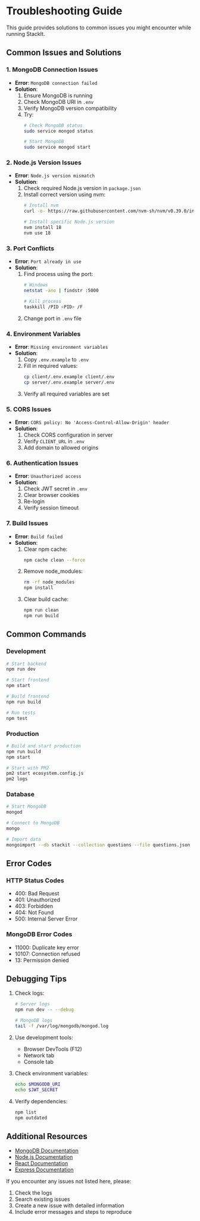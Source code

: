 # Troubleshooting Guide

This guide provides solutions to common issues you might encounter while running StackIt.

## Common Issues and Solutions

### 1. MongoDB Connection Issues
- **Error**: `MongoDB connection failed`
- **Solution**: 
  1. Ensure MongoDB is running
  2. Check MongoDB URI in `.env`
  3. Verify MongoDB version compatibility
  4. Try:
     ```bash
     # Check MongoDB status
     sudo service mongod status
     
     # Start MongoDB
     sudo service mongod start
     ```

### 2. Node.js Version Issues
- **Error**: `Node.js version mismatch`
- **Solution**: 
  1. Check required Node.js version in `package.json`
  2. Install correct version using nvm:
     ```bash
     # Install nvm
     curl -o- https://raw.githubusercontent.com/nvm-sh/nvm/v0.39.0/install.sh | bash
     
     # Install specific Node.js version
     nvm install 18
     nvm use 18
     ```

### 3. Port Conflicts
- **Error**: `Port already in use`
- **Solution**: 
  1. Find process using the port:
     ```bash
     # Windows
     netstat -ano | findstr :5000
     
     # Kill process
     taskkill /PID <PID> /F
     ```
  2. Change port in `.env` file

### 4. Environment Variables
- **Error**: `Missing environment variables`
- **Solution**: 
  1. Copy `.env.example` to `.env`
  2. Fill in required values:
     ```bash
     cp client/.env.example client/.env
     cp server/.env.example server/.env
     ```
  3. Verify all required variables are set

### 5. CORS Issues
- **Error**: `CORS policy: No 'Access-Control-Allow-Origin' header`
- **Solution**: 
  1. Check CORS configuration in server
  2. Verify `CLIENT_URL` in `.env`
  3. Add domain to allowed origins

### 6. Authentication Issues
- **Error**: `Unauthorized access`
- **Solution**: 
  1. Check JWT secret in `.env`
  2. Clear browser cookies
  3. Re-login
  4. Verify session timeout

### 7. Build Issues
- **Error**: `Build failed`
- **Solution**: 
  1. Clear npm cache:
     ```bash
     npm cache clean --force
     ```
  2. Remove node_modules:
     ```bash
     rm -rf node_modules
     npm install
     ```
  3. Clear build cache:
     ```bash
     npm run clean
     npm run build
     ```

## Common Commands

### Development
```bash
# Start backend
npm run dev

# Start frontend
npm start

# Build frontend
npm run build

# Run tests
npm test
```

### Production
```bash
# Build and start production
npm run build
npm start

# Start with PM2
pm2 start ecosystem.config.js
pm2 logs
```

### Database
```bash
# Start MongoDB
mongod

# Connect to MongoDB
mongo

# Import data
mongoimport --db stackit --collection questions --file questions.json
```

## Error Codes

### HTTP Status Codes
- 400: Bad Request
- 401: Unauthorized
- 403: Forbidden
- 404: Not Found
- 500: Internal Server Error

### MongoDB Error Codes
- 11000: Duplicate key error
- 10107: Connection refused
- 13: Permission denied

## Debugging Tips

1. Check logs:
   ```bash
   # Server logs
   npm run dev -- --debug
   
   # MongoDB logs
   tail -f /var/log/mongodb/mongod.log
   ```

2. Use development tools:
   - Browser DevTools (F12)
   - Network tab
   - Console tab

3. Check environment variables:
   ```bash
   echo $MONGODB_URI
   echo $JWT_SECRET
   ```

4. Verify dependencies:
   ```bash
   npm list
   npm outdated
   ```

## Additional Resources

- [MongoDB Documentation](https://docs.mongodb.com/)
- [Node.js Documentation](https://nodejs.org/en/docs/)
- [React Documentation](https://reactjs.org/docs/getting-started.html)
- [Express Documentation](https://expressjs.com/)

If you encounter any issues not listed here, please:
1. Check the logs
2. Search existing issues
3. Create a new issue with detailed information
4. Include error messages and steps to reproduce
